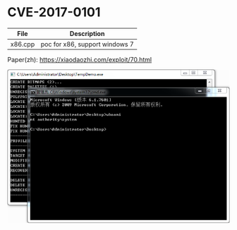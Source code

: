 # CVE-2017-0101

| File   | Description |
|--------|-------------|
|x86.cpp | poc for x86, support windows 7 |

Paper(zh): https://xiaodaozhi.com/exploit/70.html

![screenshot](./screenshot.png)
